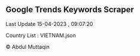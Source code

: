 

## Google Trends Keywords Scraper 
 
Last Update 15-04-2023 , 09:07:20

Country List :
VIETNAM.json



© Abdul Muttaqin 
